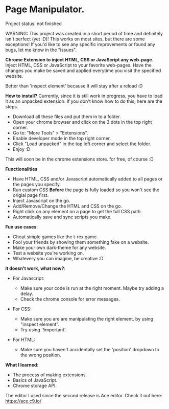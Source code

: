 # Page Manipulator.

Project status: not finished

WARNING: This project was created in a short period of time and definitely isn't perfect (yet :D)!
This works on most sites, but there are some exceptions!
If you'd like to see any specific improvements or found any bugs, let me know in the "issues".

**Chrome Extension to inject HTML, CSS or JavaScript any web-page.**
Inject HTML, CSS or JavaScript to your favorite web-pages.
Have the changes you make be saved and applied everytime you visit the specified website.

Better than 'inspect element' because It will stay after a reload :D


**How to install?**
Currently, since it is still work in progress, you have to load it as an unpacked extension.
If you don't know how to do this, here are the steps.
- Download all these files and put them in to a folder.
- Open your chrome browser and click on the 3 dots in the top right corner.
- Go to: "More Tools" > "Extensions".
- Enable developer mode in the top right corner.
- Click "Load unpacked" in the top left corner and select the folder.
- Enjoy :D

This will soon be in the chrome extensions store.
for free, of course :D

**Functionalities**
- Have HTML, CSS and/or Javascript automatically added to all pages or the pages you specify.
- Run custom CSS **Before** the page is fully loaded so you won't see the origial page first.
- Inject Javascript on the go.
- Add/Remove/Change the HTML and CSS on the go.
- Right click on any element on a page to get the full CSS path.
- Automatically save and sync scripts you make.

**Fun use cases**:
- Cheat simple games like the t-rex game.
- Fool your friends by showing them something fake on a website.
- Make your own dark-theme for any website.
- Test a website you're working on.
- Whatevery you can imagine, be creative :D

**It doesn't work, what now?**:
- For Javascript:
    - Make sure your code is run at the right moment. Maybe try adding a delay.
    - Check the chrome console for error messages. 

- For CSS:
    - Make sure you are are manipulating the right element. by using "inspect element".
    - Try using '!important'.
- For HTML:
    - Make sure you haven't accidentally set the 'position' dropdown to the wrong position.

**What I learned:**
- The process of making extensions.
- Basics of JavaScript.
- Chrome storage API.


The editor I used since the second release is Ace editor.
Check it out here: https://ace.c9.io/


